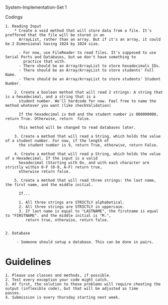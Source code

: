 System-Implementation-Set 1

Codings

    1. Reading Input
        * Create a void method that will store data from a file. It's preffered that the file will be stored in an
          ArrayList, rather than an array. But if it's an array, it could be 2 Dimensional having 1024 by 1024 size.
          
          - For now, use FileReader to read files. It's supposed to use Serial Ports and Databases, but we don't have something to
            practice that with.
          - There should be an Array/ArrayList to store hexadecimals IDs.
          - There should be an Array/ArrayList to store students' Full Name.
          - There should be an Array/ArrayList to store students' Student Number.

        2. Create a boolean method that will read 2 strings: A string that is a hexadecimal, and a string that is a 
          student number. We'll hardcode for now. Feel free to name the method whatever you want (like checkValidation)

          If the hexadecimal is 0x0 and the student number is 000000000, return True. Otherwise, return  false.

          This method will be changed to read databases later.

        3. Create a method that will read a String, which holds the value of a student number. For now, if the length of
          the student number is 9, return True, otherwise, return False.

        4. Create a method that will read a String, which holds the value of a Hexadecimal. If the input is a valid
          hexadecimal (Starting with 0x, and with each character are strictly within 0-F (0-9, A-F) return true,
          otherwise return false.

        5. Create a method that will read three strings: the last name, the first name, and the middle initial.

          If...

          1. All three strings are STRICTLY alphabetical.
          2. All three strings are STRICTLY in uppercase.
          3. If last name is equal to "LASTNAME", the firstname is equal to "FIRSTNAME". and the middle initial is "M.",
             return true, otherwise, return false.


    2. Database
    
         - Someone should setup a database. This can be done in pairs.
         
         
# Guidelines
    1. Please use classes and methods, if possible.
    2. Test every exception your code might catch.
    3. At first, the solution to these problems will require cheating the output (inflexible code), but that will be adjusted as time
    passes.
    4. Submission is every thursday starting next week.
               
          
